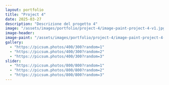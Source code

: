 ```yaml
---
layout: portfolio
title: "Project 4"
date: 2025-03-27
description: "Descrizione del progetto 4"
image: "/assets/images/portfolio/project-4/image-paint-project-4-v1.jpg"
image-header:
image-paint: "/assets/images/portfolio/project-4/image-paint-project-4-v1.jpg"
gallery:
  - "https://picsum.photos/400/300?random=1"
  - "https://picsum.photos/400/300?random=2"
  - "https://picsum.photos/400/300?random=3"
slider:
  - "https://picsum.photos/800/800?random=1"
  - "https://picsum.photos/800/800?random=2"
  - "https://picsum.photos/800/800?random=3"
---
```

